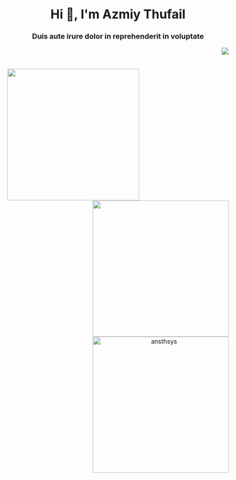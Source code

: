 <h1 align="center">Hi 👋, I'm Azmiy Thufail</h1>
<h3 align="center">Duis aute irure dolor in reprehenderit in voluptate </h3>
<img align="right" src="https://visitcount.itsvg.in/api?id=ansthsys&label=Profile%20Views&color=1&icon=4&pretty=false" />

<br>
<br>

<p align="center">
  <img align="left" height="300" src="https://media.tenor.com/PbPr6Bpj-6kAAAAd/bocchi-the-rock-anime.gif" />
  <img align="right" width="310" src="https://github-readme-stats.vercel.app/api/top-langs/?username=ansthsys&layout=compact" />
  <img align="right" width="310" src="https://github-readme-streak-stats.herokuapp.com/?user=ansthsys" alt="ansthsys" />
</p>
